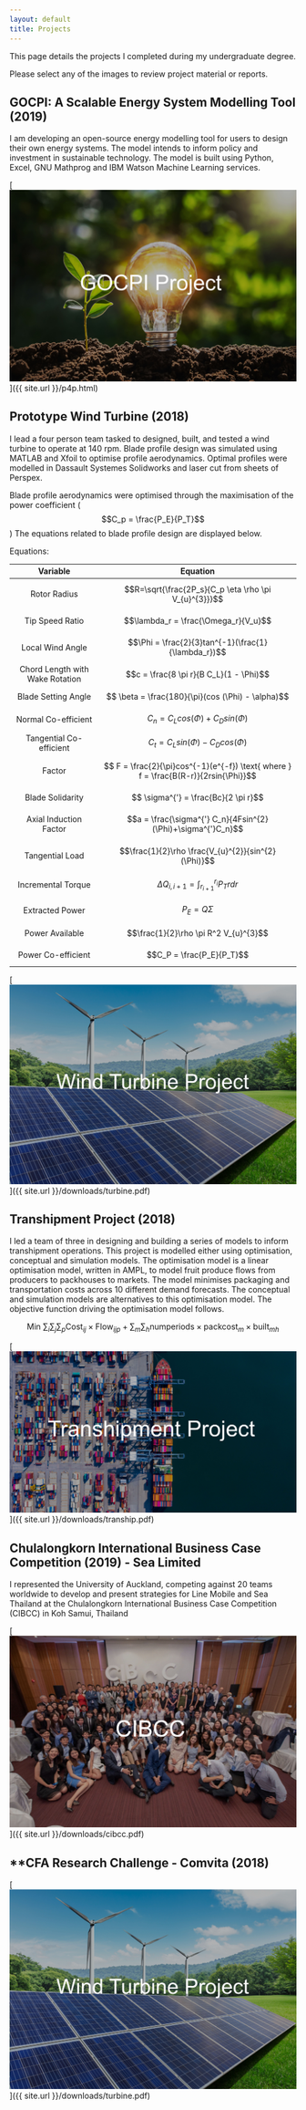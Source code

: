 ```yaml
---
layout: default
title: Projects
---
```


This page details the projects I completed during my undergraduate degree.

Please select any of the images to review project material or reports.

## **GOCPI: A Scalable Energy System Modelling Tool (2019)**

I am developing an open-source energy modelling tool for users to design their own energy systems. The model intends to inform policy and investment in sustainable technology. The model is built using Python, Excel, GNU Mathprog and IBM Watson Machine Learning services.

[![GOCPI Project](/assets/images/GOCPI.jpg)]({{ site.url }}/p4p.html)


## **Prototype Wind Turbine (2018)**

I lead a four person team tasked to designed, built, and tested a wind turbine to operate at 140 rpm. Blade profile design was simulated using MATLAB and Xfoil to optimise profile aerodynamics. Optimal profiles were modelled in Dassault Systemes Solidworks and laser cut from sheets of Perspex. 

Blade profile aerodynamics were optimised through the maximisation of the power coefficient ($$C_p = \frac{P_E}{P_T}$$) The equations related to blade profile design are displayed below.

Equations:

Variable                          | Equation                                                                              
:---------------------------------:|:-------------------------------------------------------------------------------------:
Rotor Radius                       | $$R=\sqrt{\frac{2P_s}{C_p \eta \rho \pi V_{u}^{3}}}$$                                 
Tip Speed Ratio                    | $$\lambda_r = \frac{\Omega_r}{V_u}$$                                                  
Local Wind Angle                   | $$\Phi = \frac{2}{3}tan^{-1}(\frac{1}{\lambda_r})$$                                   
Chord Length with Wake Rotation    | $$c = \frac{8 \pi r}{B C_L}(1 - \Phi)$$                                               
Blade Setting Angle                | $$ \beta = \frac{180}{\pi}(cos (\Phi) - \alpha)$$                                     
Normal Co-efficient                | $$C_n = C_L cos(\Phi) + C_D sin(\Phi)$$                                               
Tangential Co-efficient            | $$C_t = C_L sin(\Phi) - C_D cos(\Phi)$$                                             
Factor                             | $$ F = \frac{2}{\pi}cos^{-1}(e^{-f}) \text{ where } f = \frac{B(R-r)}{2rsin{\Phi}}$$  
Blade Solidarity                   | $$ \sigma^{'} = \frac{Bc}{2 \pi r}$$                                                    
Axial Induction Factor             | $$a = \frac{\sigma^{'} C_n}{4Fsin^{2}(\Phi)+\sigma^{'}C_n}$$                          
Tangential Load                    | $$\frac{1}{2}\rho \frac{V_{u}^{2}}{sin^{2}(\Phi)}$$                                   
Incremental Torque                 | $$\Delta Q_{i,i+1} = \int_{r_{i + 1}}^{r_{i}}P_Trdr$$                                 
Extracted Power                    | $$P_E = Q \Sigma$$                                                                    
Power Available                    | $$\frac{1}{2}\rho \pi R^2 V_{u}^{3}$$                                                 
Power Co-efficient                 | $$C_P = \frac{P_E}{P_T}$$                                                             

[![Wind Turbine Project](/assets/images/Turbine.jpg)]({{ site.url }}/downloads/turbine.pdf)

## **Transhipment Project (2018)**

I led a team of three in designing and building a series of models to inform transhipment operations. This project is modelled either using optimisation, conceptual and simulation models. The optimisation model is a linear optimisation model, written in AMPL, to model fruit produce flows from producers to packhouses to markets. The model minimises packaging and transportation costs across 10 different demand forecasts. The conceptual and simulation models are alternatives to this optimisation model. The objective function driving the optimisation model follows.

$$ \text{Min }\sum_{i} \sum_{j} \sum_{p} \text{Cost}_{ij} \times \text{Flow}_{ijp} + \sum_{m} \sum_{h} \text{numperiods} \times \text{packcost}_{m} \times \text{built}_{mh}$$

[![Transhipment Project](/assets/images/Tranship.jpg)]({{ site.url }}/downloads/tranship.pdf)


## **Chulalongkorn International Business Case Competition (2019) - Sea Limited**

I represented the University of Auckland, competing against 20 teams worldwide to develop and present strategies for Line Mobile and Sea Thailand at the Chulalongkorn International Business Case Competition (CIBCC) in Koh Samui, Thailand

[![CIBCC Competition](/assets/images/CIBCC.jpg)]({{ site.url }}/downloads/cibcc.pdf)

## **CFA Research Challenge - Comvita (2018)

[![Wind Turbine Project](/assets/images/Turbine.jpg)]({{ site.url }}/downloads/turbine.pdf)

## 
